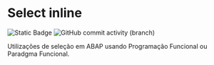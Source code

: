 # Select inline

![Static Badge](https://img.shields.io/badge/development-abap-blue)
![GitHub commit activity (branch)](https://img.shields.io/github/commit-activity/t/edmilson-nascimento/select-inline)


Utilizações de seleção em ABAP usando Programação Funcional ou Paradgma Funcional.
